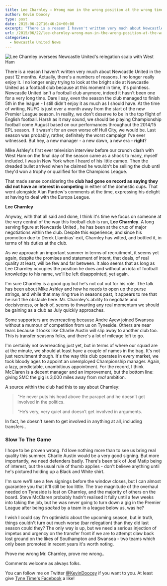 ```yaml
---
title: Lee Charnley – Wrong man in the wrong position at the wrong time
author: Kevin Doocey
type: post
date: 2015-06-22T16:46:24+00:00
excerpt: "There is a reason I haven't written very much about Newcastle United in the past 12 months. Actually, there's a numbers of reasons. I no longer really enjoy it. I no"
url: /2015/06/22/lee-charnley-wrong-man-in-the-wrong-position-at-the-wrong-time/
categories:
  - Newcastle United News
---
```


![Lee Charnley oversees Newcastle United's relegation scalp with West Ham](https://www.tynetime.com/wp-content/uploads/2015/06/Lee-Charnley-Newcastle-United-2015.jpg)

There is a reason I haven't written very much about Newcastle United in the past 12 months. Actually, there's a numbers of reasons. I no longer really enjoy it. I no longer enjoy trying to look at the bright side at Newcastle United as a football club because at this moment in time, it's pointless. Newcastle United isn't a football club anymore, indeed it hasn't been one for a very long time. Dare I say, even the season the club managed to finish 5th in the league - I still didn't enjoy it as much as I should have. At the time of writing, NUFC is just over a month away from the start of the new Premier League season. In reality, we don't deserve to be in the top flight of English football. Harsh as it may sound, we should be playing Championship football come August based on our performances throughout the 2014/15 EPL season. If it wasn't for an even worse off Hull City, we would be. Last season was probably, rather, definitely the worst campaign I've ever witnessed. But hey, a new manager - a new dawn, a new era - **right**?

Mike Ashley's first ever television interview before our crunch clash with West Ham on the final day of the season came as a shock to many, myself included. I was in New York when I heard of his little cameo. Then the dreaded bullet arrived when he claimed he wouldn't be selling the club until they'd won a trophy or qualified for the Champions League.

That made sense considering the **club had gone on record as saying they did not have an interest in competing** in either of the domestic cups. That went alongside Alan Pardew's comments at the time, expressing his delight at having to deal with the Europa League.

**Lee Charnley**

Anyway, with that all said and done, I think it's time we focus on someone at the very central of the way this football club is run, **Lee Charnley**. A long serving figure at Newcastle United , he has been at the crux of major negotiations within the club. Despite this experience, and since his promotion due to Derek Llambias' exit, Charnley has wilted, and bottled it, in terms of his duties at the club.

As we approach an important summer in terms of recruitment, it seems yet again, despite the promises and statement of intent, that deals, of real quality at least, will be few and far between. It also seems that as long as Lee Charnley occupies the position he does and without an iota of football knowledge to his name, we'll be left disappointed, yet again.

I'm sure Charnley is a good guy but he's not cut out for his role. The talk has been about Mike Ashley and how he needs to open up the purse strings, and while that may ring true in seasons past, it appears to me that he isn't the obstacle here. Mr. Charnley's ability to negotiate and decisiveness, or lack of, seems to thwarting any real momentum we should be gaining as a club as July quickly approaches.

Some supporters are overreacting because Andre Ayew joined Swansea without a mumour of competition from us on Tyneside. Others are near tears because it looks like Charlie Austin will slip away to another club too. This is transfer seasons folks, and there's a lot of mileage left to go.

I'm certainly not overreacting just yet, but in terms of where our squad are at the minute, we should at least have a couple of names in the bag. It's not just recruitment though. It's the way this club operates in every market, we took bloody ages to appoint an unemployed Championship manager. Again, a lazy, predictable, unambitious appointment. For the record, I think McClaren is a decent manager and an improvement, but the bottom line: giving SMC the gig is 3,000 miles away from _real_ ambition.

A source within the club had this to say about Charnley:

> “He never puts his head above the parapet and he doesn’t get involved in the politics.
>
> “He’s very, very quiet and doesn’t get involved in arguments.

In fact, he doesn't seem to get involved in anything at all, including transfers..

### Slow To The Game

I hope to be proven wrong. I'd love nothing more than to see us bring real quality this summer. Charlie Austin would be a very good signing. But more importantly, we need defenders badly. There's been talk of Joel Matip being of interest, but the usual rule of thumb applies - don't believe anything until he's pictured holding up a Black and White shirt.

I'm sure we'll see a few signings before the window closes, but I can almost guarantee you that it'll still be too little. The true magnitude of the overhaul needed on Tyneside is lost on Charnley, and the majority of others on the board. Steve McClaren probably hadn't realised it fully until a few weeks into taking the job, but he was never going to turn down a gig in the Premier League after being _sacked_ by a team in a league below us, was he?

I wish I could say I'm optimistic about the upcoming season, but in truth, things couldn't turn out much worse (bar relegation) than they did last season could they? The only way is up, but we need a serious injection of impetus and urgency on the transfer front if we are to attempt claw back lost ground on the likes of Southampton and Swansea - two teams which only been promoted in recent years it's worth noting.

Prove me wrong Mr. Charnley, prove me wrong..

Comments welcome as always folks.

You can follow me on Twitter [@KevinDoocey](https://twitter.com/kevindoocey) if you want to you. At least give [Tyne Time's Facebook](https://www.facebook.com/tynetime) a like!
